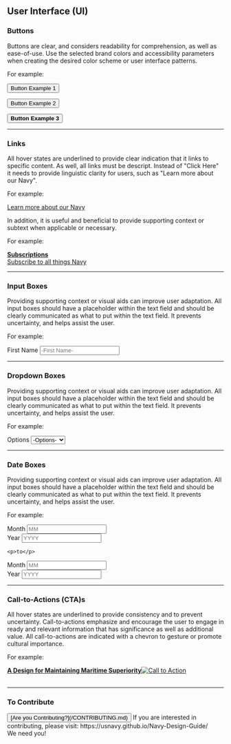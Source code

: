 ## User Interface (UI)

### Buttons

Buttons are clear, and considers readability for comprehension, as well as ease-of-use.  Use the selected brand colors and accessibility parameters when creating the desired color scheme or user interface patterns.

For example:

<button class="button-example">Button Example 1</button>
	    
<button class="button-example-2">Button Example 2</button>

<button class="button-example-3"><strong>Button Example 3</strong></button>

<hr>

### Links

All hover states are underlined to provide clear indication that it links to specific content.  As well, all links must be descript.  Instead of "Click Here" it needs to provide linguistic clarity for users, such as "Learn more about our Navy". 

For example:  

[Learn more about our Navy](https://usnavy.github.io/Navy-Design-Guide/ui-elements.html)

In addition, it is useful and beneficial to provide supporting context or subtext when applicable or necessary. 

For example:

<a href="#" class="link-example">
	<strong>Subscriptions</strong><br>
	Subscribe to all things Navy
	</a>

<hr>

### Input Boxes

Providing supporting context or visual aids can improve user adaptation.  All input boxes should have a placeholder within the text field and should be clearly communicated as what to put within the text field.  It prevents uncertainty, and helps assist the user.  

For example:

<div class="input-example">			
<span>First Name</span>	
<input type="text" name="keyword" placeholder="-First Name-" class="input-box">
</div>

<hr>

### Dropdown Boxes

Providing supporting context or visual aids can improve user adaptation.  All input boxes should have a placeholder within the text field and should be clearly communicated as what to put within the text field.  It prevents uncertainty, and helps assist the user. 

For example:

<div class="dropdown-box-example">	
<span>Options</span>			
<select class="dropdown-box-filter">
  <option value="null">-Options-</option>
  <option value="topic-1">Option #1</option>
  <option value="topic-2">Option #2</option>
  <option value="topic-3">Option #3</option>
  <option value="topic-4">Option #4</option>
</select>
</div>	

<hr>


### Date Boxes

Providing supporting context or visual aids can improve user adaptation.  All input boxes should have a placeholder within the text field and should be clearly communicated as what to put within the text field.  It prevents uncertainty, and helps assist the user. 

For example:

<div class="date-filter-options">
<div class="month-options">			
<span>Month</span>		
  <input id="start-month" type="text" name="startMonth" placeholder="MM">
	</div>
<div class="year-options">	
<span>Year</span>	
  <input id="start-year" type="text" name="startyear" placeholder="YYYY">
</div>		
	
	<p>to</p>
	
<div class="month-options">			
<span>Month</span>		
  <input id="end-month" type="text" name="startMonth" placeholder="MM">
</div>
<div class="year-options">
<span>Year</span>	
  <input id="end-year" type="text" name="startyear" placeholder="YYYY">
</div>
</div>

<hr>

### Call-to-Actions (CTA)s

All hover states are underlined to provide consistency and to prevent uncertainty.  Call-to-actions emphasize and encourage the user to engage in ready and relevant information that has significance as well as additional value.  All call-to-actions are indicated with a chevron to gesture or promote cultural importance.

For example:

<a href="#" class="link-example">
	<strong>A Design for Maintaining Maritime Superiority</strong><img src="img/Right-Chevron.png" alt="Call to Action" class="chevron">
	</a>



<br>
<br>

<hr>

### To Contribute<br>
<button id="contribute-guidance">
[Are you Contributing?](/CONTRIBUTING.md)
</button>  
<span class="contribute-comment">If you are interested in contributing, please visit: https://usnavy.github.io/Navy-Design-Guide/ <br>We need you!</span>
<br>
<br>
